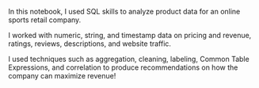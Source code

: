 In this notebook, I used  SQL skills to analyze product data for an online sports retail company.

I worked with numeric, string, and timestamp data on pricing and revenue, ratings, reviews, descriptions, and website traffic.

I used techniques such as aggregation, cleaning, labeling, Common Table Expressions, and correlation to produce recommendations on how the company can maximize revenue!

